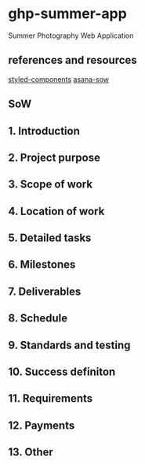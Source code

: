 # ghp-summer-app

Summer Photography Web Application

## references and resources

[styled-components](https://styled-components.com/docs/basics#installation)
[asana-sow](https://asana.com/resources/scope-work-vs-statement-work)

## SoW

## 1. Introduction

## 2. Project purpose

## 3. Scope of work

## 4. Location of work

## 5. Detailed tasks

## 6. Milestones

## 7. Deliverables

## 8. Schedule

## 9. Standards and testing

## 10. Success definiton

## 11. Requirements

## 12. Payments

## 13. Other

